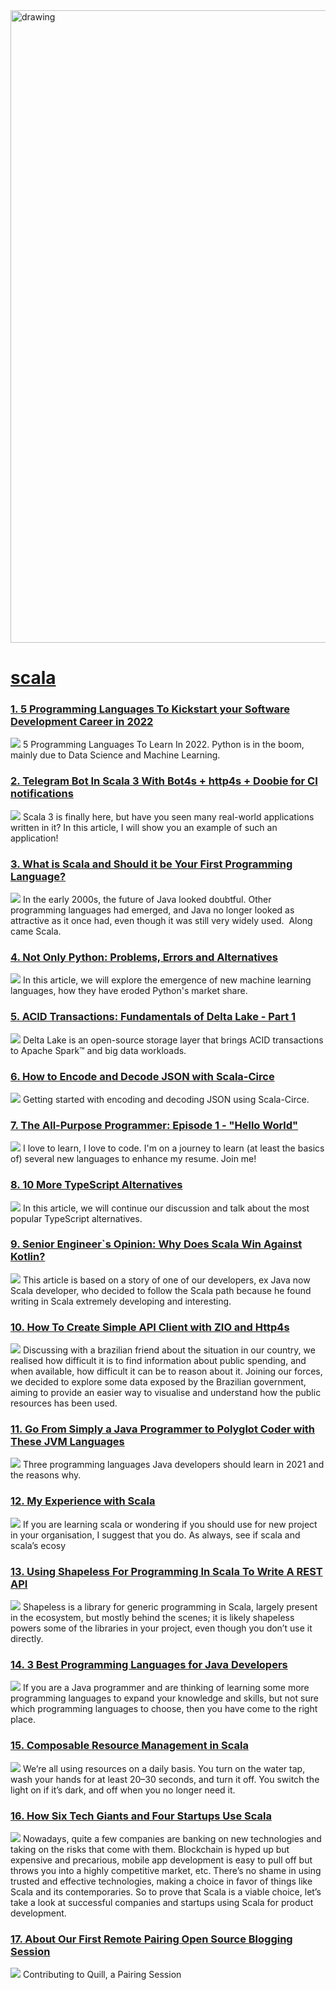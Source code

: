 <img src="https://hackernoon.com/banner-image.png" alt="drawing" width="1012"/>

# [scala](https://hackernoon.com/tagged/scala)
### [1. 5 Programming Languages To Kickstart your Software Development Career in 2022](https://hackernoon.com/5-programming-languages-to-kickstart-your-software-development-career-in-2022)
![](https://cdn.hackernoon.com/images/q4jUepDWV5h0iWw9JO2xESWTeNz1-r8138bc.jpeg)
5 Programming Languages To Learn In 2022. Python is in the boom, mainly due to Data Science and Machine Learning.

### [2. Telegram Bot In Scala 3 With Bot4s + http4s + Doobie for CI notifications](https://hackernoon.com/telegram-bot-in-scala-3-with-bot4s-http4s-doobie-for-ci-notifications)
![](https://cdn.hackernoon.com/images/SLTyMQaOCTYg6gpp4Aim4jX8s2I2-d3437l0.png)
Scala 3 is finally here, but have you seen many real-world applications written in it? In this article, I will show you an example of such an application!

### [3. What is Scala and Should it be Your First Programming Language?](https://hackernoon.com/what-is-scala-and-should-it-be-your-first-programming-language-4s343z7a)
![](https://firebasestorage.googleapis.com/v0/b/hackernoon-app.appspot.com/o/images%2Fwqn8FTTUlabc0wgqLiB1u2A5wgr1-6fm3wz0.jpeg?alt=media&token=ad05265c-f06d-447c-8a2c-22cbb9be3ce2)
In the early 2000s, the future of Java looked doubtful. Other programming languages had emerged, and Java no longer looked as attractive as it once had, even though it was still very widely used.  Along came Scala. 

### [4. Not Only Python: Problems, Errors and Alternatives](https://hackernoon.com/not-only-python-problems-errors-and-alternatives)
![](https://cdn.hackernoon.com/images/dGWqB8LEZBhGjcvFXLwmrj7Beog2-c1a29gn.jpeg)
In this article, we will explore the emergence of new machine learning languages, how they have eroded Python's market share.

### [5. ACID Transactions: Fundamentals of Delta Lake - Part 1](https://hackernoon.com/acid-transactions-fundamentals-of-delta-lake-part-1-4e46338l)
![](https://cdn.hackernoon.com/images/QFJM4eCYV0YfKqZEqQvp0RuUgKl2-3v18334c.jpeg)
Delta Lake is an open-source storage layer that brings ACID transactions to Apache Spark™ and big data workloads.

### [6. How to Encode and Decode JSON with Scala-Circe](https://hackernoon.com/how-to-encode-and-decode-json-with-scala-circe)
![](https://cdn.hackernoon.com/images/XP2vqzbciwaV8mAkRID4EhDyq3o1-d903g4b.png)
Getting started with encoding and decoding JSON using Scala-Circe. 

### [7. The All-Purpose Programmer: Episode 1 - "Hello World"](https://hackernoon.com/the-all-purpose-programmer-episode-1-hello-world)
![](https://cdn.hackernoon.com/images/l61lXLP6ciWhnSiMVtVqNgQvDJ62-4903sqf.jpeg)
I love to learn, I love to code. I'm on a journey to learn (at least the basics of) several new languages to enhance my resume. Join me!

### [8. 10 More TypeScript  Alternatives ](https://hackernoon.com/10-more-typescript-alternatives)
![](https://cdn.hackernoon.com/images/XIlys8PrM8eJ7n0qjETjuC0lbkB2-a9j3q2y.jpeg)
In this article, we will continue our discussion and talk about the most popular TypeScript alternatives.

### [9. Senior Engineer`s Opinion: Why Does Scala Win Against Kotlin?](https://hackernoon.com/senior-engineers-opinion-why-does-scala-win-against-kotlin-jbei3y0n)
![](https://cdn.hackernoon.com/images/mgoh31w8.jpg)
This article is based on a story of one of our developers, ex Java now Scala developer, who decided to follow the Scala path because he found writing in Scala extremely developing and interesting.

### [10. How To Create Simple API Client with ZIO and Http4s](https://hackernoon.com/how-to-create-simple-api-client-with-zio-and-http4s-ed1r3uey)
![](https://firebasestorage.googleapis.com/v0/b/hackernoon-app.appspot.com/o/images%2FUE5yngQng5N12jzDiTmzt0LnKWJ3-q9u3uk0.webp?alt=media&token=ec560742-a63c-4d31-82db-5caa8b23ef19)
Discussing with a brazilian friend about the situation in our country, we realised how difficult it is to find information about public spending, and when available, how difficult it can be to reason about it. Joining our forces, we decided to explore some data exposed by the Brazilian government, aiming to provide an easier way to visualise and understand how the public resources has been used.

### [11. Go From Simply a Java Programmer to Polyglot Coder with These JVM Languages](https://hackernoon.com/go-from-simply-a-java-programmer-to-polyglot-coder-with-these-jvm-languages-dw4132dw)
![](https://cdn.hackernoon.com/images/qeIv6rNygoYrUXBwG7uA2lPpLSj2-op2d36v8.jpeg)
Three programming languages Java developers should learn in 2021 and the reasons why.

### [12. My Experience with Scala](https://hackernoon.com/my-experience-with-scala)
![](https://cdn.hackernoon.com/images/XP2vqzbciwaV8mAkRID4EhDyq3o1-p693l69.jpeg)
 If you are learning scala or wondering if you should use for new project in your organisation, I suggest that you do. As always, see if scala and scala’s ecosy

### [13. Using Shapeless For Programming In Scala To Write A REST API](https://hackernoon.com/using-shapeless-for-programming-in-scala-to-write-a-rest-api-kv8a32ez)
![](https://cdn.hackernoon.com/drafts/hx3e3ym6.png)
Shapeless is a library for generic programming in Scala, largely present in the ecosystem, but mostly behind the scenes; it is likely shapeless powers some of the libraries in your project, even though you don’t use it directly.

### [14. 3 Best Programming Languages for Java Developers](https://hackernoon.com/3-best-programming-languages-for-java-developers-9f3i3ww6)
![](https://firebasestorage.googleapis.com/v0/b/hackernoon-app.appspot.com/o/images%2FMQzhgEvAeOXyPo3IjFRz4IZU3K83-24b3wln.jpeg?alt=media&token=3d55545a-0c76-4e78-909e-6217c844856a)
If you are a Java programmer and are thinking of learning some more programming languages to expand your knowledge and skills, but not sure which programming languages to choose, then you have come to the right place.

### [15. Composable Resource Management in Scala](https://hackernoon.com/composable-resource-management-in-scala-0g7b3y5u)
![](https://images.unsplash.com/photo-1528832253532-9c22462c0086?ixlib=rb-1.2.1&q=80&fm=jpg&crop=entropy&cs=tinysrgb&w=1080&fit=max&ixid=eyJhcHBfaWQiOjEwMDk2Mn0)
We’re all using resources on a daily basis. You turn on the water tap, wash your hands for at least 20–30 seconds, and turn it off. You switch the light on if it’s dark, and off when you no longer need it.

### [16. How Six Tech Giants and Four Startups Use Scala](https://hackernoon.com/how-tech-giants-use-scala-g31sk3tgz)
![](https://cdn.hackernoon.com/drafts/om1sc3t0w.png)
Nowadays, quite a few companies are banking on new technologies and taking on the risks that come with them. Blockchain is hyped up but expensive and precarious, mobile app development is easy to pull off but throws you into a highly competitive market, etc. There’s no shame in using trusted and effective technologies, making a choice in favor of things like Scala and its contemporaries. So to prove that Scala is a viable choice, let’s take a look at successful companies and startups using Scala for product development.

### [17. About Our First Remote Pairing Open Source Blogging Session](https://hackernoon.com/contributing-to-quill-a-pairing-session-vk1e32pc)
![](https://cdn.hackernoon.com/images/57u3278.jpg)
Contributing to Quill, a Pairing Session

